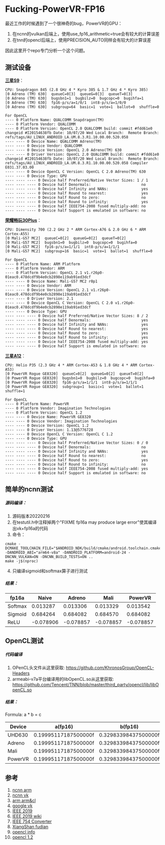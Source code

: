 # Fucking-PowerVR-FP16
最近工作的时候遇到了一个很神奇的bug，PowerVR的GPU：

1. 在ncnn的vulkan后端上，使用use_fp16_arithmetic=true会有较大的计算误差
2. 在tnn的opencl后端上，使用PRECISION_AUTO同样会有较大的计算误差

因此这里开个repo专门分析一个这个问题。

## 测试设备

**[三星S9](https://benchmarks.ul.com/hardware/phone/Samsung+Galaxy+S9+%28SDM845%29+review)**：
```
CPU: Snapdragon 845 (2.8 GHz 4 * Kyro 385 & 1.7 GHz 4 * Kyro 385)
[0 Adreno (TM) 630]  queueC=0[3]  queueG=0[3]  queueT=0[3]
[0 Adreno (TM) 630]  bugsbn1=1  bugbilz=0  bugcopc=0  bugihfa=1
[0 Adreno (TM) 630]  fp16-p/s/a=1/0/1  int8-p/s/a=1/0/0
[0 Adreno (TM) 630]  subgroup=64  basic=1  vote=1  ballot=0  shuffle=0

For OpenCL
---- 0 Platform Name: QUALCOMM Snapdragon(TM)
---- 0 Platform Vendor: QUALCOMM
---- 0 Platform Version: OpenCL 2.0 QUALCOMM build: commit #fdd61e0 changeid #I20154638fb Date: 10/07/20 Wed Local Branch:  Remote Branch: refs/tags/AU_LINUX_ANDROID_LA.UM.8.3.R1.10.00.00.520.058
---- ---- 0 Device Name: QUALCOMM Adreno(TM)
---- ---- 0 Device Vendor: QUALCOMM
---- ---- 0 Device Version: OpenCL 2.0 Adreno(TM) 630
---- ---- 0 Driver Version: OpenCL 2.0 QUALCOMM build: commit #fdd61e0 changeid #I20154638fb Date: 10/07/20 Wed Local Branch:  Remote Branch: refs/tags/AU_LINUX_ANDROID_LA.UM.8.3.R1.10.00.00.520.058 Compiler E031.37.03.00
---- ---- 0 Device OpenCL C Version: OpenCL C 2.0 Adreno(TM) 630
---- ---- 0 Device Type: GPU
---- ---- ---- 0 Device half Preferred/Native Vector Sizes: 1 / 1
---- ---- ---- 0 Device half Denormals:                       no
---- ---- ---- 0 Device half Infinity and NANs:               yes
---- ---- ---- 0 Device half Round to nearest:                yes
---- ---- ---- 0 Device half Round to zero:                   no
---- ---- ---- 0 Device half Round to infinity:               yes
---- ---- ---- 0 Device half IEEE754-2008 fused multiply-add: no
---- ---- ---- 0 Device half Support is emulated in software: no

```
**[荣耀畅玩30Plus](https://benchmarks.ul.com/hardware/phone/Huawei+Honor+Play+30+Plus+review)**：
```
CPU: Dimensity 700 (2.2 GHz 2 * ARM Cortex-A76 & 2.0 GHz 6 * ARM Cortex-A55)
[0 Mali-G57 MC2]  queueC=0[2]  queueG=0[2]  queueT=0[2]
[0 Mali-G57 MC2]  bugsbn1=0  bugbilz=0  bugcopc=0  bugihfa=0
[0 Mali-G57 MC2]  fp16-p/s/a=1/1/1  int8-p/s/a=1/1/1
[0 Mali-G57 MC2]  subgroup=16  basic=1  vote=1  ballot=1  shuffle=0

For OpenCL
---- 0 Platform Name: ARM Platform
---- 0 Platform Vendor: ARM
---- 0 Platform Version: OpenCL 2.1 v1.r26p0-01eac0.478dcdf9b4e0cb2898e119ab91ed3dcf
---- ---- 0 Device Name: Mali-G57 MC2 r0p1
---- ---- 0 Device Vendor: ARM
---- ---- 0 Device Version: OpenCL 2.1 v1.r26p0-01eac0.478dcdf9b4e0cb2898e119ab91ed3dcf
---- ---- 0 Driver Version: 2.1
---- ---- 0 Device OpenCL C Version: OpenCL C 2.0 v1.r26p0-01eac0.478dcdf9b4e0cb2898e119ab91ed3dcf
---- ---- 0 Device Type: GPU
---- ---- ---- 0 Device half Preferred/Native Vector Sizes: 8 / 2
---- ---- ---- 0 Device half Denormals:                       yes
---- ---- ---- 0 Device half Infinity and NANs:               yes
---- ---- ---- 0 Device half Round to nearest:                yes
---- ---- ---- 0 Device half Round to zero:                   yes
---- ---- ---- 0 Device half Round to infinity:               yes
---- ---- ---- 0 Device half IEEE754-2008 fused multiply-add: yes
---- ---- ---- 0 Device half Support is emulated in software: no
```
**[三星A12](https://benchmarks.ul.com/hardware/phone/Samsung+Galaxy+A12+review)**：
```
CPU: Helio P35 (2.3 GHz 4 * ARM Cortex-A53 & 1.8 GHz 4 * ARM Cortex-A53)
[0 PowerVR Rogue GE8320]  queueC=0[2]  queueG=0[2]  queueT=0[2]
[0 PowerVR Rogue GE8320]  bugsbn1=0  bugbilz=0  bugcopc=0  bugihfa=0
[0 PowerVR Rogue GE8320]  fp16-p/s/a=1/1/1  int8-p/s/a=1/1/1
[0 PowerVR Rogue GE8320]  subgroup=1  basic=1  vote=1  ballot=1  shuffle=1

For OpenCL
---- 0 Platform Name: PowerVR
---- 0 Platform Vendor: Imagination Technologies
---- 0 Platform Version: OpenCL 1.2 
---- ---- 0 Device Name: PowerVR GE8320
---- ---- 0 Device Vendor: Imagination Technologies
---- ---- 0 Device Version: OpenCL 1.2 
---- ---- 0 Driver Version: 1.13@5776728
---- ---- 0 Device OpenCL C Version: OpenCL C 1.2 
---- ---- 0 Device Type: GPU
---- ---- ---- 0 Device half Preferred/Native Vector Sizes: 0 / 0
---- ---- ---- 0 Device half Denormals:                       no
---- ---- ---- 0 Device half Infinity and NANs:               yes
---- ---- ---- 0 Device half Round to nearest:                no
---- ---- ---- 0 Device half Round to zero:                   yes
---- ---- ---- 0 Device half Round to infinity:               no
---- ---- ---- 0 Device half IEEE754-2008 fused multiply-add: yes
---- ---- ---- 0 Device half Support is emulated in software: no
```

## 简单的ncnn测试

##### 源码编译：
1. 源码版本20220216
2. 在testutil.h中注释掉两个"FIXME fp16a may produce large error"使其编译出vk+fp16a的代码
3. 命令：
```
cmake -DCMAKE_TOOLCHAIN_FILE="$ANDROID_NDK/build/cmake/android.toolchain.cmake" -DANDROID_ABI="arm64-v8a" -DANDROID_PLATFORM=android-24 -DNCNN_VULKAN=ON -DNCNN_BUILD_TESTS=ON ..
make -j$(nproc)
```
4. 只编译sigmoid和softmax算子进行测试

##### 结果：

| fp16a   | Naive    | Adreno   | Mali     | PowerVR  |
| ------- | -------- | -------- | -------- | -------- |
| Softmax | 0.013287 | 0.013306 | 0.013329 | 0.013542 |
| Sigmoid | 0.684264 | 0.684082 | 0.684570 | 0.684082 |
| ReLU    | -0.078906 | -0.078857 | -0.078857 | -0.078857 |

## OpenCL测试

##### 代码编译
1. OPenCL头文件从这里获取: https://github.com/KhronosGroup/OpenCL-Headers
2. armeabi-v7a平台编译用的libOpenCL.so从这里获取: https://github.com/Tencent/TNN/blob/master/third_party/opencl/lib/libOpenCL.so

##### 结果：

Formula: a * b = c

| Device  | a(fp16)              | b(fp16)              | c(fp16)              |
| ------- | -------------------- | -------------------- | -------------------- |
| UHD630  | 0.19995117187500000f | 0.32983398437500000f | 0.06597900390625000f |
| Adreno  | 0.19995117187500000f | 0.32983398437500000f | 0.06597900390625000f |
| Mali    | 0.19995117187500000f | 0.32983398437500000f | 0.06597900390625000f |
| PowerVR | 0.19995117187500000f | 0.32983398437500000f | 0.06591796875000000f |

## 参考
1. [ncnn arm](https://github.com/Tencent/ncnn/tree/master/src/layer/arm)
2. [ncnn vk](https://github.com/Tencent/ncnn/tree/master/src/layer/vulkan)
3. [arm arm&cl](https://github.com/ARM-software/ComputeLibrary)
4. [google vk](https://github.com/google/uVkCompute)
5. [IEEE 2019](https://ieeexplore.ieee.org/document/8766229)
6. [IEEE 2019 wiki](https://en.wikipedia.org/wiki/IEEE_754#2019)
7. [IEEE 754 Converter](https://www.h-schmidt.net/FloatConverter/IEEE754.html)
8. [XiangShan fudian](https://github.com/OpenXiangShan/fudian)
9. [opencl info](https://github.com/Oblomov/clinfo)
10. [opencl 1.2](https://www.khronos.org/registry/OpenCL/specs/opencl-1.2.pdf)